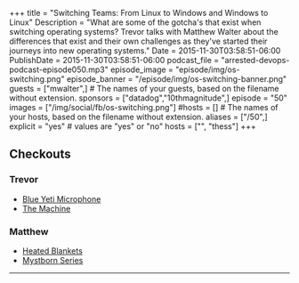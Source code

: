 +++
title = "Switching Teams: From Linux to Windows and Windows to Linux"
Description = "What are some of the gotcha's that exist when switching operating systems? Trevor talks with Matthew Walter about the differences that exist and their own challenges as they've started their journeys into new operating systems."
Date = 2015-11-30T03:58:51-06:00
PublishDate = 2015-11-30T03:58:51-06:00
podcast_file = "arrested-devops-podcast-episode050.mp3"
episode_image = "episode/img/os-switching.png"
episode_banner = "/episode/img/os-switching-banner.png"
guests = ["mwalter",] # The names of your guests, based on the filename without extension.
sponsors = ["datadog","10thmagnitude",]
episode = "50"
images = ["/img/social/fb/os-switching.png"]
#hosts = [] # The names of your hosts, based on the filename without extension.
aliases = ["/50",]
explicit = "yes" # values are "yes" or "no"
hosts = ["", "thess"]
+++
## Checkouts
### Trevor
* [Blue Yeti Microphone](http://www.amazon.com/Blue-Microphones-Yeti-USB-Microphone/dp/B002VA464S)
* [The Machine](http://www.netflix.com/watch/70273618)


### Matthew
* [Heated Blankets](http://www.amazon.com/Trillium-Worldwide-12-Volt-Heated-Blanket/dp/B0000DYVN9)
* [Mystborn Series](http://www.amazon.com/Mistborn-Trilogy-Boxed-Hero-Ascension/dp/076536543X)

---
